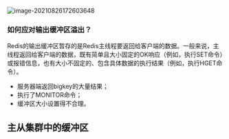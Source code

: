 ![image-20210826172603648](image-20210826172603648.png)

### 如何应对输出缓冲区溢出？

Redis的输出缓冲区暂存的是Redis主线程要返回给客户端的数据。一般来说，主线程返回给客户端的数据，既有简单且大小固定的OK响应（例如，执行SET命令）或报错信息，也有大小不固定的、包含具体数据的执行结果（例如，执行HGET命令）。

- 服务器端返回bigkey的大量结果；
- 执行了MONITOR命令；
- 缓冲区大小设置得不合理。

## 主从集群中的缓冲区

